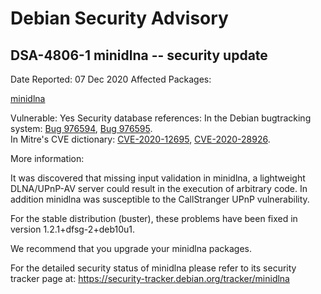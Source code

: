 
Debian Security Advisory
========================


DSA-4806-1 minidlna -- security update
--------------------------------------



Date Reported:
07 Dec 2020
Affected Packages:

[minidlna](https://packages.debian.org/src:minidlna)

Vulnerable:
Yes
Security database references:
In the Debian bugtracking system: [Bug 976594](https://bugs.debian.org/cgi-bin/bugreport.cgi?bug=976594), [Bug 976595](https://bugs.debian.org/cgi-bin/bugreport.cgi?bug=976595).  
In Mitre's CVE dictionary: [CVE-2020-12695](https://security-tracker.debian.org/tracker/CVE-2020-12695), [CVE-2020-28926](https://security-tracker.debian.org/tracker/CVE-2020-28926).  

More information:

It was discovered that missing input validation in minidlna, a
lightweight DLNA/UPnP-AV server could result in the execution of
arbitrary code. In addition minidlna was susceptible to the
CallStranger UPnP vulnerability.


For the stable distribution (buster), these problems have been fixed in
version 1.2.1+dfsg-2+deb10u1.


We recommend that you upgrade your minidlna packages.


For the detailed security status of minidlna please refer to
its security tracker page at:
<https://security-tracker.debian.org/tracker/minidlna>






